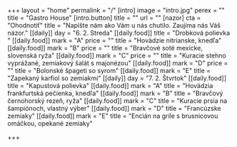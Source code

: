 +++
layout = "home"
permalink = "/"
[intro]
image = "intro.jpg"
perex = ""
title = "Gastro House"
[intro.button]
title = ""
url = ""
[nazor]
cta = "Ohodnotiť"
title = "Napíšte nám ako Vám u nás chutilo. Zaujíma nás Váš názor."
[[daily]]
day = "6. 2. Streda"
[[daily.food]]
title = "Drobková polievka "
[[daily.food]]
mark = "A"
price = ""
title = "Hovädzie nitrianske, knedľa"
[[daily.food]]
mark = "B"
price = ""
title = "Bravčové soté mexicke, slovenská ryža"
[[daily.food]]
mark = "C"
price = ""
title = "Kuracie stehno vyprážané, zemiakový šalát s majonézou"
[[daily.food]]
mark = "D"
price = ""
title = "Bolonské špageti so syrom"
[[daily.food]]
mark = "E"
title = "Zapekaný karfiol so zemiakmi"
[[daily]]
day = "7. 2. Štvrtok"
[[daily.food]]
title = "Kapustová polievka"
[[daily.food]]
mark = "A"
title = "Hovädzia frankfurtská pečienka, knedľa"
[[daily.food]]
mark = "B"
title = "Bravčový černohorský rezeň, ryža"
[[daily.food]]
mark = "C"
title = "Kuracie prsia na šampiónoch, vlastný výber"
[[daily.food]]
mark = "D"
title = "Francúzske zemiaky"
[[daily.food]]
mark = "E"
title = "Encián na grile s brusnicovou omáčkou, opekané zemiaky"

+++
